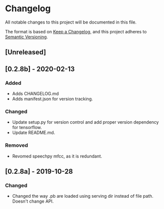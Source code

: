 # Changelog
All notable changes to this project will be documented in this file.

The format is based on [Keep a Changelog](https://keepachangelog.com/en/1.0.0/),
and this project adheres to [Semantic Versioning](https://semver.org/spec/v2.0.0.html).

## [Unreleased]

## [0.2.8b] - 2020-02-13
### Added
- Adds CHANGELOG.md
- Adds manifest.json for version tracking.

### Changed
- Update setup.py for version control and add proper version dependency for tensorflow.
- Update README.md. 

### Removed
- Revomed speechpy mfcc, as it is redundant.

## [0.2.8a] - 2019-10-28
### Changed
- Changed the way .pb are loaded using serving dir instead of file path. Doesn't change API.
